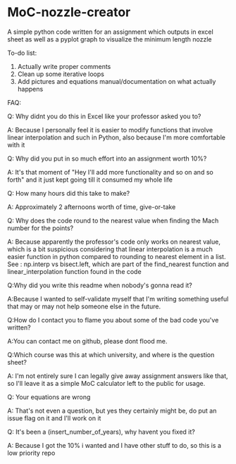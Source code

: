 # MoC-nozzle-creator
A simple python code written for an assignment which outputs in excel sheet as well as a pyplot graph to visualize the minimum length nozzle

To-do list:
1. Actually write proper comments
2. Clean up some iterative loops
3. Add pictures and equations manual/documentation on what actually happens

FAQ:

Q: Why didnt you do this in Excel like your professor asked you to?

A: Because I personally feel it is easier to modify functions that involve linear interpolation and such in Python, also because I'm more comfortable with it

Q: Why did you put in so much effort into an assignment worth 10%?

A: It's that moment of "Hey I'll add more functionality and so on and so forth" and it just kept going till it consumed my whole life

Q: How many hours did this take to make?

A: Approximately 2 afternoons worth of time, give-or-take

Q: Why does the code round to the nearest value when finding the Mach number for the points?

A: Because apparently the professor's code only works on nearest value, which is a bit suspicious considering that linear interpolation is a much easier function in python compared to rounding to nearest element in a list. See : np.interp vs bisect.left, which are part of the find_nearest function and linear_interpolation function found in the code

Q:Why did you write this readme when nobody's gonna read it?

A:Because I wanted to self-validate myself that I'm writing something useful that may or may not help someone else in the future.

Q:How do I contact you to flame you about some of the bad code you've written?

A:You can contact me on github, please dont flood me.

Q:Which course was this at which university, and where is the question sheet?

A: I'm not entirely sure I can legally give away assignment answers like that, so I'll leave it as a simple MoC calculator left to the public for usage.

Q: Your equations are wrong

A: That's not even a question, but yes they certainly might be, do put an issue flag on it and I'll work on it

Q: It's been a (insert_number_of_years), why havent you fixed it?

A: Because I got the 10% i wanted and I have other stuff to do, so this is a low priority repo
